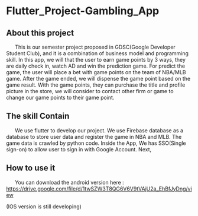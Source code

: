# Flutter_Project-Gambling_App

## About this project
&nbsp;&nbsp;&nbsp;&nbsp;&nbsp;&nbsp;This is our semester project proposed in GDSC(Google Developer Student Club), and it is a combination of business model and programming skill.
In this app, we will that the user to earn game points by 3 ways, they are daily check in, watch AD and win the prediction game. For predict the game, the user will place a bet with game points on the team of NBA/MLB game. After the game ended, we will dispense the game point based on the game result. With the game points, they can purchase the title and profile picture in the store, we will consider to contact other firm or game to change our game points to their game point.

## The skill Contain
&nbsp;&nbsp;&nbsp;&nbsp;&nbsp;&nbsp;We use flutter to develop our project. We use Firebase database as a database to store user data and register the game in NBA and MLB. The game data is crawled by python code. Inside the App, We has SSO(Single sign-on) to allow user to sign in with Google Account. Next, 

## How to use it
&nbsp;&nbsp;&nbsp;&nbsp;&nbsp;&nbsp;You can download the android version here : https://drive.google.com/file/d/1twSZW3T8QG6V6V9tVAjU2a_EhBfJyDng/view

(IOS version is still developing)
